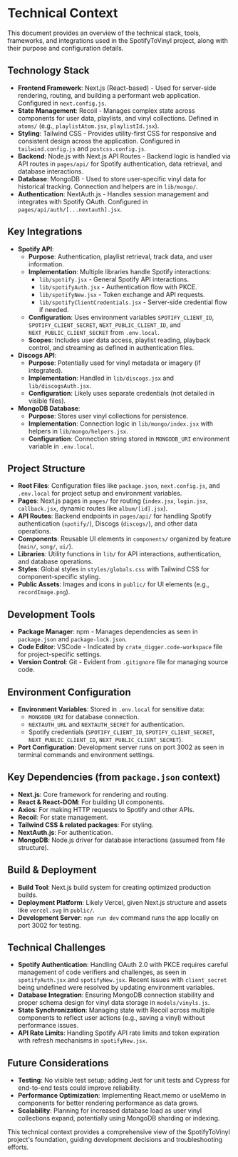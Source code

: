 # Technical Context

This document provides an overview of the technical stack, tools, frameworks, and integrations used in the SpotifyToVinyl project, along with their purpose and configuration details.

## Technology Stack
- **Frontend Framework**: Next.js (React-based) - Used for server-side rendering, routing, and building a performant web application. Configured in `next.config.js`.
- **State Management**: Recoil - Manages complex state across components for user data, playlists, and vinyl collections. Defined in `atoms/` (e.g., `playlistAtom.jsx`, `playlistId.jsx`).
- **Styling**: Tailwind CSS - Provides utility-first CSS for responsive and consistent design across the application. Configured in `tailwind.config.js` and `postcss.config.js`.
- **Backend**: Node.js with Next.js API Routes - Backend logic is handled via API routes in `pages/api/` for Spotify authentication, data retrieval, and database interactions.
- **Database**: MongoDB - Used to store user-specific vinyl data for historical tracking. Connection and helpers are in `lib/mongo/`.
- **Authentication**: NextAuth.js - Handles session management and integrates with Spotify OAuth. Configured in `pages/api/auth/[...nextauth].jsx`.

## Key Integrations
- **Spotify API**: 
  - **Purpose**: Authentication, playlist retrieval, track data, and user information.
  - **Implementation**: Multiple libraries handle Spotify interactions:
    - `lib/spotify.jsx` - General Spotify API interactions.
    - `lib/spotifyAuth.jsx` - Authentication flow with PKCE.
    - `lib/spotifyNew.jsx` - Token exchange and API requests.
    - `lib/spotifyClientCredentials.jsx` - Server-side credential flow if needed.
  - **Configuration**: Uses environment variables `SPOTIFY_CLIENT_ID`, `SPOTIFY_CLIENT_SECRET`, `NEXT_PUBLIC_CLIENT_ID`, and `NEXT_PUBLIC_CLIENT_SECRET` from `.env.local`.
  - **Scopes**: Includes user data access, playlist reading, playback control, and streaming as defined in authentication files.
- **Discogs API**:
  - **Purpose**: Potentially used for vinyl metadata or imagery (if integrated).
  - **Implementation**: Handled in `lib/discogs.jsx` and `lib/discogsAuth.jsx`.
  - **Configuration**: Likely uses separate credentials (not detailed in visible files).
- **MongoDB Database**:
  - **Purpose**: Stores user vinyl collections for persistence.
  - **Implementation**: Connection logic in `lib/mongo/index.jsx` with helpers in `lib/mongo/helpers.jsx`.
  - **Configuration**: Connection string stored in `MONGODB_URI` environment variable in `.env.local`.

## Project Structure
- **Root Files**: Configuration files like `package.json`, `next.config.js`, and `.env.local` for project setup and environment variables.
- **Pages**: Next.js pages in `pages/` for routing (`index.jsx`, `login.jsx`, `callback.jsx`, dynamic routes like `album/[id].jsx`).
- **API Routes**: Backend endpoints in `pages/api/` for handling Spotify authentication (`spotify/`), Discogs (`discogs/`), and other data operations.
- **Components**: Reusable UI elements in `components/` organized by feature (`main/`, `song/`, `ui/`).
- **Libraries**: Utility functions in `lib/` for API interactions, authentication, and database operations.
- **Styles**: Global styles in `styles/globals.css` with Tailwind CSS for component-specific styling.
- **Public Assets**: Images and icons in `public/` for UI elements (e.g., `recordImage.png`).

## Development Tools
- **Package Manager**: npm - Manages dependencies as seen in `package.json` and `package-lock.json`.
- **Code Editor**: VSCode - Indicated by `crate_digger.code-workspace` file for project-specific settings.
- **Version Control**: Git - Evident from `.gitignore` file for managing source code.

## Environment Configuration
- **Environment Variables**: Stored in `.env.local` for sensitive data:
  - `MONGODB_URI` for database connection.
  - `NEXTAUTH_URL` and `NEXTAUTH_SECRET` for authentication.
  - Spotify credentials (`SPOTIFY_CLIENT_ID`, `SPOTIFY_CLIENT_SECRET`, `NEXT_PUBLIC_CLIENT_ID`, `NEXT_PUBLIC_CLIENT_SECRET`).
- **Port Configuration**: Development server runs on port 3002 as seen in terminal commands and environment settings.

## Key Dependencies (from `package.json` context)
- **Next.js**: Core framework for rendering and routing.
- **React & React-DOM**: For building UI components.
- **Axios**: For making HTTP requests to Spotify and other APIs.
- **Recoil**: For state management.
- **Tailwind CSS & related packages**: For styling.
- **NextAuth.js**: For authentication.
- **MongoDB**: Node.js driver for database interactions (assumed from file structure).

## Build & Deployment
- **Build Tool**: Next.js build system for creating optimized production builds.
- **Deployment Platform**: Likely Vercel, given Next.js structure and assets like `vercel.svg` in `public/`.
- **Development Server**: `npm run dev` command runs the app locally on port 3002 for testing.

## Technical Challenges
- **Spotify Authentication**: Handling OAuth 2.0 with PKCE requires careful management of code verifiers and challenges, as seen in `spotifyAuth.jsx` and `spotifyNew.jsx`. Recent issues with `client_secret` being undefined were resolved by updating environment variables.
- **Database Integration**: Ensuring MongoDB connection stability and proper schema design for vinyl data storage in `models/vinyls.js`.
- **State Synchronization**: Managing state with Recoil across multiple components to reflect user actions (e.g., saving a vinyl) without performance issues.
- **API Rate Limits**: Handling Spotify API rate limits and token expiration with refresh mechanisms in `spotifyNew.jsx`.

## Future Considerations
- **Testing**: No visible test setup; adding Jest for unit tests and Cypress for end-to-end tests could improve reliability.
- **Performance Optimization**: Implementing React.memo or useMemo in components for better rendering performance as data grows.
- **Scalability**: Planning for increased database load as user vinyl collections expand, potentially using MongoDB sharding or indexing.

This technical context provides a comprehensive view of the SpotifyToVinyl project's foundation, guiding development decisions and troubleshooting efforts.
